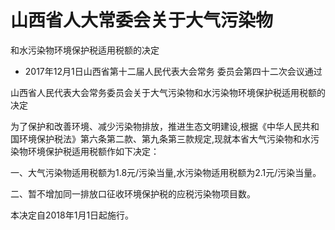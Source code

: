 # 山西省人大常委会关于大气污染物

和水污染物环境保护税适用税额的决定

- 2017年12月1日山西省第十二届人民代表大会常务
委员会第四十二次会议通过

<!-- INFO END -->

山西省人民代表大会常务委员会关于大气污染物和水污染物环境保护税适用税额的决定

为了保护和改善环境、减少污染物排放，推进生态文明建设,根据《中华人民共和国环境保护税法》第六条第二款、第九条第三款规定,现就本省大气污染物和水污染物环境保护税适用税额作如下决定：

一、大气污染物适用税额为1.8元/污染当量,水污染物适用税额为2.1元/污染当量。

二、暂不增加同一排放口征收环境保护税的应税污染物项目数。

本决定自2018年1月1日起施行。
